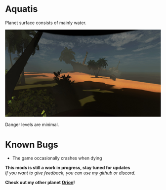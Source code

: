 # Aquatis
Planet surface consists of mainly water.  

![Screenshot_1](https://raw.githubusercontent.com/sfDesat/Aquatis/main/Screenshots/1.jpg "1")  

Danger levels are minimal.  


# Known Bugs
- The game occasionally crashes when dying

**This mods is still a work in progress, stay tuned for updates**  
_If you want to give feedback, you can use my [github](https://github.com/sfDesat/Aquatis/issues) or [discord](https://discordapp.com/channels/1169792572382773318/1188025007759179857)._  

**Check out my other planet [Orion](https://thunderstore.io/c/lethal-company/p/sfDesat/Orion/)!**
